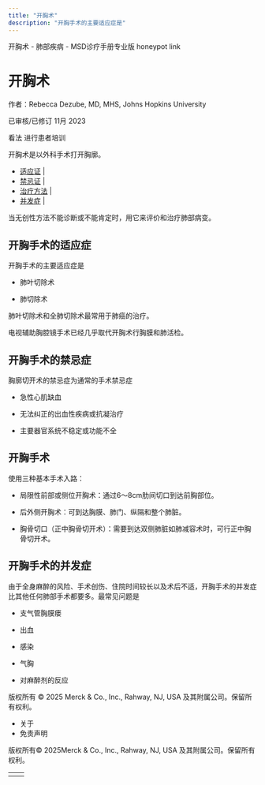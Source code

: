 ```yaml
---
title: "开胸术"
description: "开胸手术的主要适应症是"
---
```


﻿开胸术 \- 肺部疾病 \- MSD诊疗手册专业版 honeypot link

# 开胸术

作者：Rebecca Dezube, MD, MHS, Johns Hopkins University

已审核/已修订 11月 2023

看法 进行患者培训

开胸术是以外科手术打开胸廓。

- [适应证](#适应证_v43765288_zh) \|
- [禁忌证](#禁忌证_v43765299_zh) \|
- [治疗方法](#治疗方法_v43765309_zh) \|
- [并发症](#并发症_v43765321_zh) \|

当无创性方法不能诊断或不能肯定时，用它来评价和治疗肺部病变。

## 开胸手术的适应症

开胸手术的主要适应症是

- 肺叶切除术

- 肺切除术


肺叶切除术和全肺切除术最常用于肺癌的治疗。

电视辅助胸腔镜手术已经几乎取代开胸术行胸膜和肺活检。

## 开胸手术的禁忌症

胸廓切开术的禁忌症为通常的手术禁忌症

- 急性心肌缺血

- 无法纠正的出血性疾病或抗凝治疗

- 主要器官系统不稳定或功能不全


## 开胸手术

使用三种基本手术入路：

- 局限性前部或侧位开胸术：通过6～8cm肋间切口到达前胸部位。

- 后外侧开胸术：可到达胸膜、肺门、纵隔和整个肺脏。

- 胸骨切口（正中胸骨切开术）：需要到达双侧肺脏如肺减容术时，可行正中胸骨切开术。


## 开胸手术的并发症

由于全身麻醉的风险、手术创伤、住院时间较长以及术后不适，开胸手术的并发症比其他任何肺部手术都要多。最常见问题是

- 支气管胸膜瘘

- 出血

- 感染

- 气胸

- 对麻醉剂的反应




版权所有 © 2025
Merck & Co., Inc., Rahway, NJ, USA 及其附属公司。保留所有权利。

- 关于
- 免责声明

版权所有© 2025Merck & Co., Inc., Rahway, NJ, USA 及其附属公司。保留所有权利。

|     |     |
| --- | --- |
|  |  |